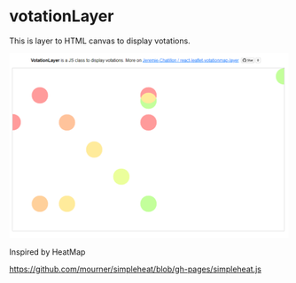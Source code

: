 # votationLayer

This is layer to HTML canvas to display votations.

![exemple](img\exemple.PNG)



Inspired by HeatMap

<https://github.com/mourner/simpleheat/blob/gh-pages/simpleheat.js>
